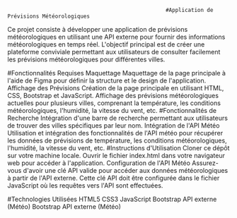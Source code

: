                                                       #Application de Prévisions Météorologiques
Ce projet consiste à développer une application de prévisions météorologiques en utilisant une API externe pour fournir des informations météorologiques en temps réel. L'objectif principal est de créer une plateforme conviviale permettant aux utilisateurs de consulter facilement les prévisions météorologiques pour différentes villes.

#Fonctionnalités Requises
Maquettage
Maquettage de la page principale à l'aide de Figma pour définir la structure et le design de l'application.
Affichage des Prévisions
Création de la page principale en utilisant HTML, CSS, Bootstrap et JavaScript.
Affichage des prévisions météorologiques actuelles pour plusieurs villes, comprenant la température, les conditions météorologiques, l'humidité, la vitesse du vent, etc.
#Fonctionnalités de Recherche
Intégration d'une barre de recherche permettant aux utilisateurs de trouver des villes spécifiques par leur nom.
Intégration de l'API Météo
Utilisation et intégration des fonctionnalités de l'API météo pour récupérer les données de prévisions de température, les conditions météorologiques, l'humidité, la vitesse du vent, etc.
#Instructions d'Utilisation
Cloner ce dépôt sur votre machine locale.
Ouvrir le fichier index.html dans votre navigateur web pour accéder à l'application.
Configuration de l'API Météo
Assurez-vous d'avoir une clé API valide pour accéder aux données météorologiques à partir de l'API externe. Cette clé API doit être configurée dans le fichier JavaScript où les requêtes vers l'API sont effectuées.

#Technologies Utilisées
HTML5
CSS3
JavaScript
Bootstrap
API externe (Météo)
Bootstrap
API externe (Météo)
